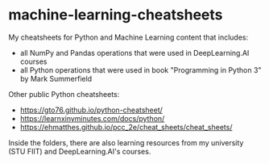 # machine-learning-cheatsheets

My cheatsheets for Python and Machine Learning content that includes:
 - all NumPy and Pandas operations that were used in DeepLearning.AI courses
 - all Python operations that were used in book "Programming in Python 3" by Mark Summerfield

Other public Python cheatsheets:
 - https://gto76.github.io/python-cheatsheet/
 - https://learnxinyminutes.com/docs/python/
 - https://ehmatthes.github.io/pcc_2e/cheat_sheets/cheat_sheets/

Inside the folders, there are also learning resources from my university (STU FIIT) and DeepLearning.AI's courses.
